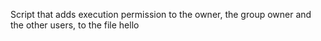 Script that adds execution permission to the owner, the group owner and the other users, to the file hello
